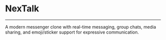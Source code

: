 # **NexTalk**

---

A modern messenger clone with real-time messaging, group chats, media sharing, and emoji/sticker support for expressive communication.
